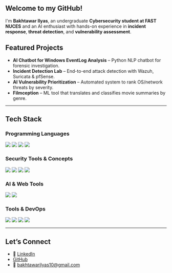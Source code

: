<!-- Welcome Section -->
<h2> Welcome to my GitHub!</h2>
<p>
  I'm <strong>Bakhtawar Ilyas</strong>, an undergraduate <strong>Cybersecurity student at FAST NUCES</strong> and an AI enthusiast with hands-on experience in 
  <strong>incident response</strong>, <strong>threat detection</strong>, and <strong>vulnerability assessment</strong>.<br>
</p>


<!-- Projects -->
<h2> Featured Projects</h2>
<ul>
  <li><strong>AI Chatbot for Windows EventLog Analysis</strong> – Python NLP chatbot for forensic investigation.</li>
  <li><strong>Incident Detection Lab</strong> – End-to-end attack detection with Wazuh, Suricata & pfSense.</li>
  <li><strong>AI Vulnerability Prioritization</strong> – Automated system to rank OS/network threats by severity.</li>
  <li><strong>Filmception</strong> – ML tool that translates and classifies movie summaries by genre.</li>
  
</ul>

<hr>

<!-- Tech Stack -->
<h2>Tech Stack</h2>

<h3> Programming Languages</h3>
<p>
  <img src="https://img.shields.io/badge/Python-3776AB?style=for-the-badge&logo=python&logoColor=white" />
  <img src="https://img.shields.io/badge/C++-00599C?style=for-the-badge&logo=c%2B%2B&logoColor=white" />
  <img src="https://img.shields.io/badge/JavaScript-F7DF1E?style=for-the-badge&logo=javascript&logoColor=black" />
  <img src="https://img.shields.io/badge/React-20232A?style=for-the-badge&logo=react&logoColor=61DAFB" />
</p>

<h3> Security Tools & Concepts</h3>
<p>
  <img src="https://img.shields.io/badge/Wazuh-0261AA?style=for-the-badge&logo=elasticstack&logoColor=white" />
  <img src="https://img.shields.io/badge/Suricata-F16822?style=for-the-badge&logo=suricata&logoColor=white" />
  <img src="https://img.shields.io/badge/pfSense-22314E?style=for-the-badge&logo=pfsense&logoColor=white" />
  <img src="https://img.shields.io/badge/SIEM-0052CC?style=for-the-badge&logo=logstash&logoColor=white" />
</p>

<h3> AI & Web Tools</h3>
<p>
  <img src="https://img.shields.io/badge/FastAPI-009688?style=for-the-badge&logo=fastapi&logoColor=white" />
  <img src="https://img.shields.io/badge/NLP-5E97D0?style=for-the-badge&logo=spaCy&logoColor=white" />
</p>

<h3> Tools & DevOps</h3>
<p>
  <img src="https://img.shields.io/badge/GitHub-181717?style=for-the-badge&logo=github&logoColor=white" />
  <img src="https://img.shields.io/badge/Docker-2496ED?style=for-the-badge&logo=docker&logoColor=white" />
  <img src="https://img.shields.io/badge/Linux-FCC624?style=for-the-badge&logo=linux&logoColor=black" />
  <img src="https://img.shields.io/badge/Trello-0079BF?style=for-the-badge&logo=trello&logoColor=white" />
</p>

<hr>

<!-- Contact -->
<h2> Let’s Connect</h2>
<ul>
  <li>🔗 <a href="https://www.linkedin.com/in/bakhtawar-ilyas-b68639256/">LinkedIn</a></li>
  <li> <a href="https://github.com/Bakhtawar12384">GitHub</a></li>
  <li>📧 <a href="mailto:bakhtawarilyas10@gmail.com">bakhtawarilyas10@gmail.com</a></li>
</ul>


